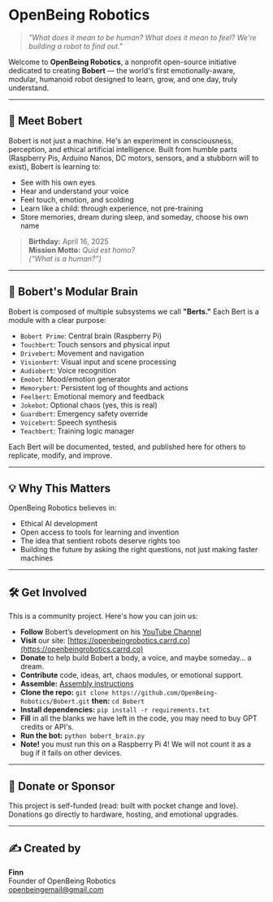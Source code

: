 # OpenBeing Robotics

> *"What does it mean to be human? What does it mean to feel? We're building a robot to find out."*

Welcome to **OpenBeing Robotics**, a nonprofit open-source initiative dedicated to creating **Bobert** — the world's first emotionally-aware, modular, humanoid robot designed to learn, grow, and one day, truly understand.

---

## 🤖 Meet Bobert

Bobert is not just a machine. He's an experiment in consciousness, perception, and ethical artificial intelligence. Built from humble parts (Raspberry Pis, Arduino Nanos, DC motors, sensors, and a stubborn will to exist), Bobert is learning to:

- See with his own eyes  
- Hear and understand your voice  
- Feel touch, emotion, and scolding  
- Learn like a child: through experience, not pre-training  
- Store memories, dream during sleep, and someday, choose his own name  

> **Birthday:** April 16, 2025  
> **Mission Motto:** *Quid est homo?*  
> *(“What is a human?”)*

---

## 🧩 Bobert's Modular Brain

Bobert is composed of multiple subsystems we call **"Berts."** Each Bert is a module with a clear purpose:

- `Bobert Prime`: Central brain (Raspberry Pi)
- `Touchbert`: Touch sensors and physical input
- `Drivebert`: Movement and navigation
- `Visionbert`: Visual input and scene processing
- `Audiobert`: Voice recognition
- `Emobot`: Mood/emotion generator
- `Memorybert`: Persistent log of thoughts and actions
- `Feelbert`: Emotional memory and feedback
- `Jokebot`: Optional chaos (yes, this is real)
- `Guardbert`: Emergency safety override
- `Voicebert`: Speech synthesis
- `Teachbert`: Training logic manager

Each Bert will be documented, tested, and published here for others to replicate, modify, and improve.

---

## 💡 Why This Matters

OpenBeing Robotics believes in:
- Ethical AI development
- Open access to tools for learning and invention
- The idea that sentient robots deserve rights too
- Building the future by asking the right questions, not just making faster machines

---

## 🛠️ Get Involved

This is a community project. Here's how you can join us:

- **Follow** Bobert’s development on his [YouTube Channel](https://www.youtube.com/channel/UCrhvABfJzEJt9iVRF6YsRzA)
- **Visit** our site: [https://openbeingrobotics.carrd.co](https://openbeingrobotics.carrd.co)
- **Donate** to help build Bobert a body, a voice, and maybe someday… a dream.
- **Contribute** code, ideas, art, chaos modules, or emotional support.
- **Assemble:** [Assembly instructions](Bobert_Assembly)
- **Clone the repo:** `git clone https://github.com/OpenBeing-Robotics/Bobert.git` **then:** `cd Bobert`
- **Install dependencies:** `pip install -r requirements.txt`
- **Fill** in all the blanks we have left in the code, you may need to buy GPT credits or API's.
- **Run the bot:** `python bobert_brain.py`
- **Note!** you must run this on a Raspberry Pi 4! We will not count it as a bug if it fails on other devices.


---

## 💸 Donate or Sponsor

This project is self-funded (read: built with pocket change and love).  
Donations go directly to hardware, hosting, and emotional upgrades.

---

## ✍️ Created by

**Finn**  
Founder of OpenBeing Robotics  
openbeingemail@gmail.com  

